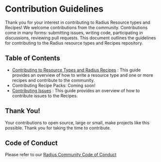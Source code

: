 # Contribution Guidelines

Thank you for your interest in contributing to Radius Resource types and Recipes! We welcome contributions from the community. Contributions come in many forms: submitting issues, writing code, participating in discussions, reviewing pull requests. This document outlines the guidelines for contributing to the Radius resource types and Recipes repository.

## Table of Contents

 - [Contributing to Resource Types and Radius Recipes](contributing-docs/contributing-resource-types-recipes.md) : This guide provides an overview of how to write a resource type and one or more recipes and contribute to the community.
 - Contributing Recipe Packs: Coming soon!
 - [Contributing Issues](contributing-docs/contributing-issues.md) : This guide provides an overview of how to contribute issues to the Recipes.

## Thank You!

Your contributions to open source, large or small, make projects like this possible. Thank you for taking the time to contribute.

## Code of Conduct

Please refer to our [Radius Community Code of Conduct](https://github.com/radius-project/radius/blob/main/CODE_OF_CONDUCT.md)
